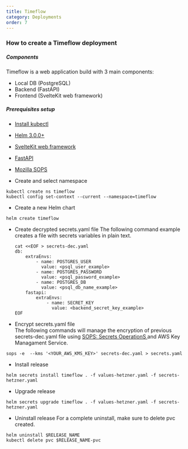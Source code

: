 ```yaml
---
title: Timeflow
category: Deployments
order: 7
---
```


### How to create a Timeflow deployment
##### Components
Timeflow is a web application build with 3 main components:

* Local DB (PostgreSQL)
* Backend (FastAPI)
* Frontend (SvelteKit web framework)

##### Prerequisites setup
* <a href="https://iandradec.github.io/documentation/index.html" target="_blank"> Install kubectl </a> 
* <a href="https://iandradec.github.io/documentation/index.html" target="_blank"> Helm 3.0.0+ </a> 
* <a href="https://svelte.dev/" target="_blank"> SvelteKit web framework </a>
* <a href="https://fastapi.tiangolo.com/" target="_blank"> FastAPI </a>
* <a href="https://github.com/mozilla/sops" target="_blank"> Mozilla SOPS </a>


* Create and select namespace
``` 
kubectl create ns timeflow  
kubectl config set-context --current --namespace=timeflow
```
* Create a new Helm chart
```
helm create timeflow
```
* Create decrypted secrets.yaml file
The following command example creates a file with secrets variables in plain text.
  ```
  cat <<EOF > secrets-dec.yaml
  db:
      extraEnvs:
          - name: POSTGRES_USER
            value: <psql_user_example>
          - name: POSTGRES_PASSWORD
            value: <psql_password_example>
          - name: POSTGRES_DB
            value: <psql_db_name_example>
      fastapi:
          extraEnvs:
              - name: SECRET_KEY
                value: <backend_secret_key_example>
  EOF
  ```
* Encrypt secrets.yaml file   
The following commands will manage the encryption of previous secrets-dec.yaml file using <a href="https://github.com/mozilla/sops" target="_blank"> SOPS: Secrets OperationS </a> and AWS Key Managament Service.
``` 
sops -e  --kms '<YOUR_AWS_KMS_KEY>' secrets-dec.yaml > secrets.yaml 
```

* Install release
```
helm secrets install timeflow . -f values-hetzner.yaml -f secrets-hetzner.yaml
```

* Upgrade release 
```
helm secrets upgrade timeflow . -f values-hetzner.yaml -f secrets-hetzner.yaml 
```
 
* Uninstall release
For a complete uninstall, make sure to delete pvc created.
``` 
helm uninstall $RELEASE_NAME
kubectl delete pvc $RELEASE_NAME-pvc
```

